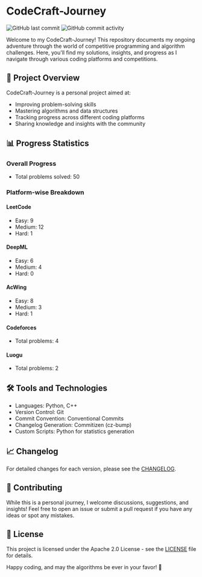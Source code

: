# CodeCraft-Journey

![GitHub last commit](https://img.shields.io/github/last-commit/kyriekevin/CodeCraft-Journey)
![GitHub commit activity](https://img.shields.io/github/commit-activity/m/kyriekevin/CodeCraft-Journey)

Welcome to my CodeCraft-Journey! This repository documents my ongoing adventure through the world of competitive programming and algorithm challenges. Here, you'll find my solutions, insights, and progress as I navigate through various coding platforms and competitions.

## 🚀 Project Overview

CodeCraft-Journey is a personal project aimed at:
- Improving problem-solving skills
- Mastering algorithms and data structures
- Tracking progress across different coding platforms
- Sharing knowledge and insights with the community

## 📊 Progress Statistics

### Overall Progress
<!-- STATS:TOTAL_PROBLEMS -->
- Total problems solved: 50
<!-- STATS:TOTAL_PROBLEMS:END -->

### Platform-wise Breakdown

#### LeetCode
<!-- STATS:LEETCODE -->
- Easy: 9
- Medium: 12
- Hard: 1
<!-- STATS:LEETCODE:END -->

#### DeepML
<!-- STATS:DEEPML -->
- Easy: 6
- Medium: 4
- Hard: 0
<!-- STATS:DEEPML:END -->

#### AcWing
<!-- STATS:ACWING -->
- Easy: 8
- Medium: 3
- Hard: 1
<!-- STATS:ACWING:END -->

#### Codeforces
<!-- STATS:CODEFORCES -->
- Total problems: 4
<!-- STATS:CODEFORCES:END -->

#### Luogu
<!-- STATS:LUOGU -->
- Total problems: 2
<!-- STATS:LUOGU:END -->

## 🛠 Tools and Technologies

- Languages: Python, C++
- Version Control: Git
- Commit Convention: Conventional Commits
- Changelog Generation: Commitizen (cz-bump)
- Custom Scripts: Python for statistics generation

## 📈 Changelog

For detailed changes for each version, please see the [CHANGELOG](./CHANGELOG.md).

## 🤝 Contributing

While this is a personal journey, I welcome discussions, suggestions, and insights! Feel free to open an issue or submit a pull request if you have any ideas or spot any mistakes.

## 📜 License

This project is licensed under the Apache 2.0 License - see the [LICENSE](LICENSE) file for details.

Happy coding, and may the algorithms be ever in your favor! 🌟
